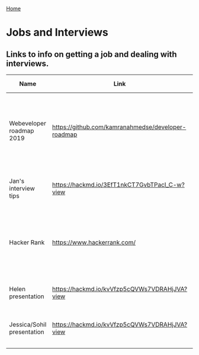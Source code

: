 [Home](../README.md)

# Jobs and Interviews

## Links to info on getting a job and dealing with interviews.

| Name          | Link          | What is it?  | Tip from
|---------------|---------------|--------------|--------------|
| Webeveloper roadmap 2019 | https://github.com/kamranahmedse/developer-roadmap | Roadmap to becoming a web developer in 2019 (front-end, back-end and devOps versions included) | Pat
| Jan's interview tips | https://hackmd.io/3EfT1nkCT7GvbTPacI_C-w?view | Jan's musings and tips on the FAC jobs process | Jan FAC17
| Hacker Rank | https://www.hackerrank.com/ | Similar to CodeWars but a bit more structured and lots of explicitly interview type q's | Gillian
| Helen presentation | https://hackmd.io/kvVfzp5cQVWs7VDRAHjJVA?view | Job preparation tips presentation | Helen (FAC13)
| Jessica/Sohil presentation | https://hackmd.io/kvVfzp5cQVWs7VDRAHjJVA?view | Interview process | Jessica (FAC10) and Sohil (FAC6)
